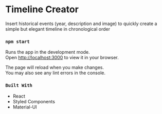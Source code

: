 # Timeline Creator

Insert historical events (year, description and image) to quickly create a simple but elegant timeline in chronological order

### `npm start`

Runs the app in the development mode.\
Open [http://localhost:3000](http://localhost:3000) to view it in your browser.

The page will reload when you make changes.\
You may also see any lint errors in the console.

### `Built With`

- React
- Styled Components
- Material-UI
